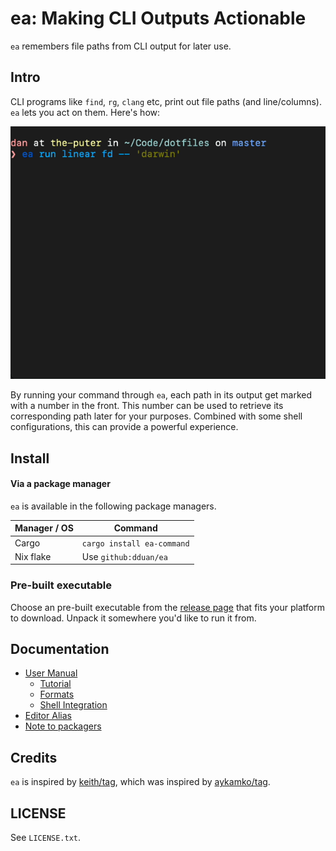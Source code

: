 # ea: Making CLI Outputs Actionable

`ea` remembers file paths from CLI output for later use.

## Intro

CLI programs like `find`, `rg`, `clang` etc, print out file paths (and line/columns). `ea` lets you act on
them. Here's how:

![Aliasing In Action](demo.gif)

By running your command through `ea`, each path in its output get marked with a number in the front. This
number can be used to retrieve its corresponding path later for your purposes. Combined with some shell
configurations, this can provide a powerful experience.

## Install

#### Via a package manager

`ea` is available in the following package managers.

| Manager / OS | Command                     |
| ------------ | --------------------------- |
| Cargo        | `cargo install ea-command`  |
| Nix flake    | Use `github:dduan/ea`       |

### Pre-built executable

Choose an pre-built executable from the [release page][] that fits your
platform to download. Unpack it somewhere you'd like to run it from.

[release page]: https://github.com/dduan/ea/releases

## Documentation

* [User Manual](docs/UserManual.md)
    * [Tutorial](docs/UserManual.md#description)
    * [Formats](docs/UserManual.md#formats)
    * [Shell Integration](docs/UserManual.md#shell-integration)
* [Editor Alias](docs/ShellIntegrations.md#editor-alias)
* [Note to packagers](docs/Packaging.md)

## Credits

`ea` is inspired by [keith/tag][], which was inspired by [aykamko/tag][].

[keith/tag]: https://github.com/keith/tag
[aykamko/tag]: https://github.com/aykamko/tag

## LICENSE

See `LICENSE.txt`.
